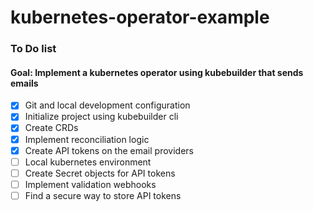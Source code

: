 # kubernetes-operator-example

### To Do list
#### Goal: Implement a kubernetes operator using kubebuilder that sends emails 

- [x] Git and local development configuration 
- [x] Initialize project using kubebuilder cli 
- [x] Create CRDs 
- [x] Implement reconciliation logic
- [x] Create API tokens on the email providers 
- [ ] Local kubernetes environment
- [ ] Create Secret objects for API tokens
- [ ] Implement validation webhooks  
- [ ] Find a secure way to store API tokens 